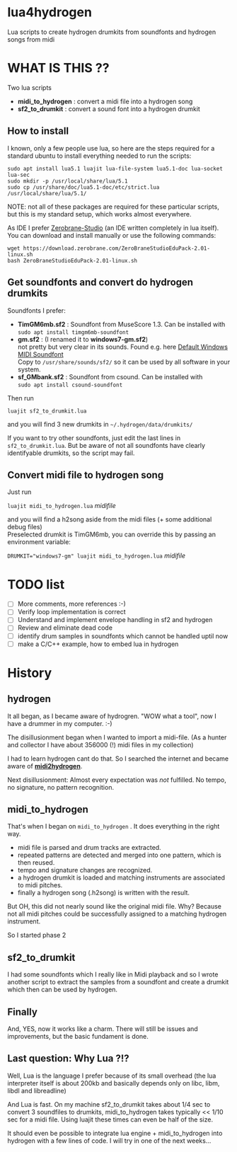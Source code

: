 # lua4hydrogen
Lua scripts to create hydrogen drumkits from soundfonts and hydrogen songs from midi

# WHAT IS THIS ??

Two lua scripts

- **midi_to_hydrogen** : convert a midi file into a hydrogen song
- **sf2_to_drumkit** : convert a sound font into a hydrogen drumkit

## How to install

I known, only a few people use lua, so here are the steps required for a standard ubuntu to install everything needed to run the scripts:

    sudo apt install lua5.1 luajit lua-file-system lua5.1-doc lua-socket lua-sec
    sudo mkdir -p /usr/local/share/lua/5.1
    sudo cp /usr/share/doc/lua5.1-doc/etc/strict.lua /usr/local/share/lua/5.1/

NOTE: not all of these packages are required for these particular scripts, but this is my standard setup, which works almost everywhere.

As IDE I prefer [Zerobrane-Studio](https://studio.zerobrane.com/) (an IDE written completely in lua itself).
You can download and install manually or use the following commands:

    wget https://download.zerobrane.com/ZeroBraneStudioEduPack-2.01-linux.sh
    bash ZeroBraneStudioEduPack-2.01-linux.sh


## Get soundfonts and convert do hydrogen drumkits  

Soundfonts I prefer:

- **TimGM6mb.sf2** : Soundfont from MuseScore 1.3. Can be installed with  
  `sudo apt install timgm6mb-soundfont`
- **gm.sf2** : (I renamed it to **windows7-gm.sf2**)   
  not pretty but very clear in its sounds. Found e.g. here [Default Windows MIDI Soundfont](https://musical-artifacts.com/artifacts/713)  
   Copy to `/usr/share/sounds/sf2/` so it can be used by all software in your system.  
- **sf_GMbank.sf2** : Soundfont from csound. Can be installed with  
  `sudo apt install csound-soundfont`


  
Then run   
  
`luajit sf2_to_drumkit.lua`   
  
and you will find 3 new drumkits in `~/.hydrogen/data/drumkits/`  
  
If you want to try other soundfonts, just edit the last lines in `sf2_to_drumkit.lua`. But be aware of not all soundfonts have clearly identifyable drumkits, so the script may fail.
  
## Convert midi file to hydrogen song

Just run

`luajit midi_to_hydrogen.lua` *midifile*

and you will find a h2song aside from the midi files (+ some additional debug files)  
Preselected drumkit is TimGM6mb, you can override this by  passing an environment variable:  

`DRUMKIT="windows7-gm" luajit midi_to_hydrogen.lua` *midifile*

# TODO list

- [ ] More comments, more references :-)
- [ ] Verify loop implementation is correct
- [ ] Understand and implement envelope handling in sf2 and hydrogen
- [ ] Review and eliminate dead code
- [ ] identify drum samples in soundfonts which cannot be handled uptil now
- [ ] make a C/C++ example, how to embed lua in hydrogen

# History
  
## hydrogen  

It all began, as I became aware of hydrogren. "WOW what a tool", now I have a drummer in my computer. :-) 

The disillusionment began when I wanted to import a midi-file. (As a hunter and collector I have about 356000 (!) midi files in my collection)
  
I had to learn hydrogen cant do that. So I searched the internet and became aware of **[midi2hydrogen](https://github.com/RushOnline/midi2hydrogen)**.   
  
Next disillusionment: Almost every expectation was *not* fulfilled. No tempo, no signature, no pattern recognition.

## midi_to_hydrogen

That's when I began on `midi_to_hydrogen` . It does everything in the right way.
  
- midi file is parsed and drum tracks are extracted.
- repeated patterns are detected and merged into one pattern, which is then reused.
- tempo and signature changes are recognized.
- a hydrogen drumkit is loaded and matching instruments are associated to midi pitches.
- finally a hydrogen song (.h2song) is written with the result.

But OH, this did not nearly sound like the original midi file. Why? Because not all midi pitches could be successfully assigned to a matching hydrogen instrument.

So I started phase 2

## sf2_to_drumkit

I had some soundfonts which I really like in Midi playback and so I wrote another script to extract the samples from a soundfont and create a drumkit which then can be used by hydrogen.

## Finally
  
And, YES, now it works like a charm. There will still be issues and improvements, but the basic fundament is done.
  
## Last question: Why Lua ?!?  
  
Well, Lua is the language I prefer because of its small overhead (the lua interpreter itself is about 200kb and basically depends only on libc, libm, libdl and libreadline)  
  
And Lua is fast. On my machine sf2_to_drumkit takes about 1/4 sec to convert 3 soundfiles to drumkits, midi_to_hydrogen takes typically << 1/10 sec for a midi file. Using luajit these times can even be half of the size.

It should even be possible to integrate lua engine + midi_to_hydrogen into hydrogen with a few lines of code. I will try in one of the next weeks...


